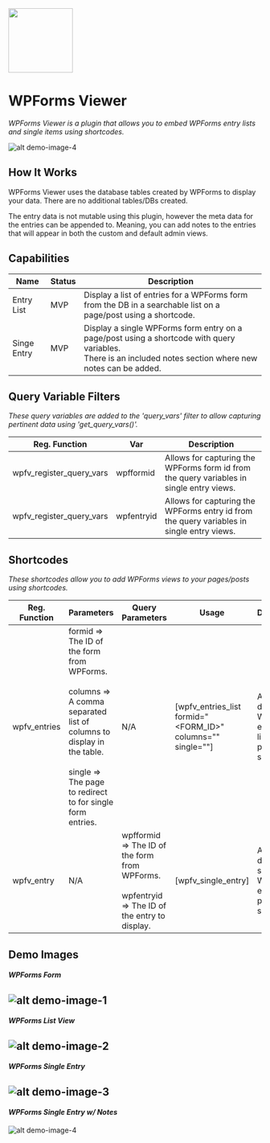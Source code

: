 <img src="https://github.com/ekeel/WPForms_Viewer/blob/master/md_content/logo_transparent.png" style="width:128px;height:128px;"/>

# WPForms Viewer
*WPForms Viewer is a plugin that allows you to embed WPForms entry lists and single items using shortcodes.*

![alt demo-image-4](https://github.com/ekeel/WPForms_Viewer/raw/master/md_content/dem-form-4.png)

## How It Works
WPForms Viewer uses the database tables created by WPForms to display your data. There are no additional tables/DBs created.

The entry data is not mutable using this plugin, however the meta data for the entries can be appended to. Meaning, you can add notes to the entries that will appear in both the custom and default admin views.

## Capabilities
| Name | Status | Description |
| ---- | ------ | ----------- |
| Entry List | MVP | Display a list of entries for a WPForms form from the DB in a searchable list on a page/post using a shortcode. |
| Singe Entry | MVP | Display a single WPForms form entry on a page/post using a shortcode with query variables.<br>There is an included notes section where new notes can be added. |

## Query Variable Filters
*These query variables are added to the 'query_vars' filter to allow capturing pertinent data using 'get_query_vars()'.*
  
| Reg. Function | Var | Description |
| ------------- | --- | ----------- |
| wpfv_register_query_vars | wpfformid | Allows for capturing the WPForms form id from the query variables in single entry views. |
| wpfv_register_query_vars | wpfentryid | Allows for capturing the WPForms entry id from the query variables in single entry views. |

## Shortcodes
*These shortcodes allow you to add WPForms views to your pages/posts using shortcodes.*

| Reg. Function | Parameters | Query Parameters | Usage | Description |
| ------------- | ---------- | ---------------- | ----- | ----------- |
| wpfv_entries | formid => The ID of the form from WPForms.<br><br>columns => A comma separated list of columns to display in the table.<br><br>single => The page to redirect to for single form entries. | N/A | [wpfv_entries_list formid="<FORM_ID>" columns="<COLUMNS>" single=""] | Allows for displaying WPForms entries in a list on a page via a shortcode. |
| wpfv_entry | N/A | wpfformid => The ID of the form from WPForms.<br><br>wpfentryid => The ID of the entry to display. | [wpfv_single_entry] | Allows for displaying a single WPForms entry on a page via a shortcode. |

## Demo Images
#### *WPForms Form*

![alt demo-image-1](https://github.com/ekeel/WPForms_Viewer/raw/master/md_content/dem-form-1.png)
-----

#### *WPForms List View*

![alt demo-image-2](https://github.com/ekeel/WPForms_Viewer/raw/master/md_content/dem-form-2.png)
-----

#### *WPForms Single Entry*

![alt demo-image-3](https://github.com/ekeel/WPForms_Viewer/raw/master/md_content/dem-form-3.png)
-----

#### *WPForms Single Entry w/ Notes*

![alt demo-image-4](https://github.com/ekeel/WPForms_Viewer/raw/master/md_content/dem-form-4.png)